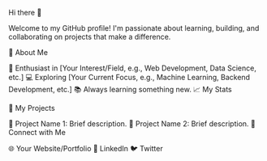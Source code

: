 Hi there 👋

Welcome to my GitHub profile! I'm passionate about learning, building, and collaborating on projects that make a difference.

🌱 About Me

🌟 Enthusiast in [Your Interest/Field, e.g., Web Development, Data Science, etc.]
💻 Exploring [Your Current Focus, e.g., Machine Learning, Backend Development, etc.]
📚 Always learning something new.
📈 My Stats

🚀 My Projects

🔭 Project Name 1: Brief description.
🌟 Project Name 2: Brief description.
🤝 Connect with Me

🌐 Your Website/Portfolio
💼 LinkedIn
🐦 Twitter
